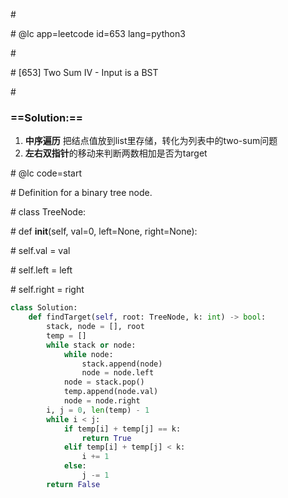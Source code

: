 \#

\# @lc app=leetcode id=653 lang=python3

\#

\# [653] Two Sum IV - Input is a BST

\#

### ==Solution:==

1. **中序遍历** 把结点值放到list里存储，转化为列表中的two-sum问题
2. **左右双指针**的移动来判断两数相加是否为target

\# @lc code=start

\# Definition for a binary tree node.

\# class TreeNode:

\#     def __init__(self, val=0, left=None, right=None):

\#         self.val = val

\#         self.left = left

\#         self.right = right

```python
class Solution:
	def findTarget(self, root: TreeNode, k: int) -> bool:
        stack, node = [], root
        temp = []
        while stack or node:
            while node:
                stack.append(node)
                node = node.left
            node = stack.pop()
            temp.append(node.val)
            node = node.right
        i, j = 0, len(temp) - 1
        while i < j:
            if temp[i] + temp[j] == k:
                return True
            elif temp[i] + temp[j] < k:
                i += 1
            else:
                j -= 1
        return False
```



